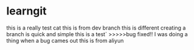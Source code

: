 # learngit
this is a really test cat
this is from dev branch
this is different
creating a branch is quick and simple
this is a test` >>>>>bug fixed!!
I was doing a thing when a bug cames out 
this is from aliyun
